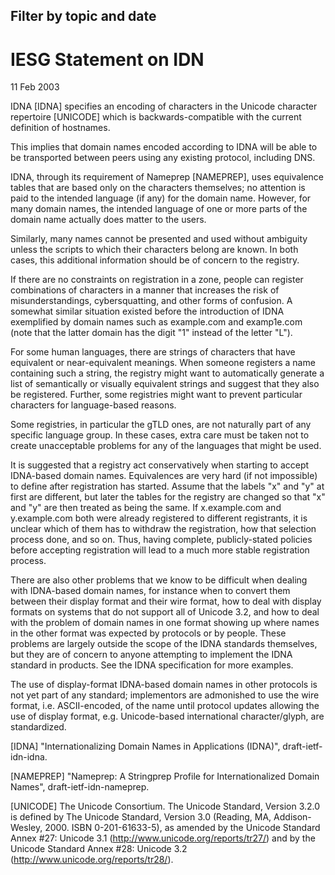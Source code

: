 Filter by topic and date
------------------------

IESG Statement on IDN
=====================

11 Feb 2003

IDNA [IDNA] specifies an encoding of characters in the Unicode character repertoire [UNICODE] which is backwards-compatible with the current definition of hostnames.

This implies that domain names encoded according to IDNA will be able to be transported between peers using any existing protocol, including DNS.

IDNA, through its requirement of Nameprep [NAMEPREP], uses equivalence tables that are based only on the characters themselves; no attention is paid to the intended language (if any) for the domain name. However, for many domain names, the intended language of one or more parts of the domain name actually does matter to the users. 

Similarly, many names cannot be presented and used without ambiguity unless the scripts to which their characters belong are known. In both cases, this additional information should be of concern to the registry. 

If there are no constraints on registration in a zone, people can register combinations of characters in a manner that increases the risk of misunderstandings, cybersquatting, and other forms of confusion. A somewhat similar situation existed before the introduction of IDNA exemplified by domain names such as example.com and examp1e.com (note that the latter domain has the digit "1" instead of the letter "L").

For some human languages, there are strings of characters that have equivalent or near-equivalent meanings. When someone registers a name containing such a string, the registry might want to automatically generate a list of semantically or visually equivalent strings and suggest that they also be registered. Further, some registries might want to prevent particular characters for language-based reasons. 

Some registries, in particular the gTLD ones, are not naturally part of any specific language group. In these cases, extra care must be taken not to create unacceptable problems for any of the languages that might be used. 

It is suggested that a registry act conservatively when starting to accept IDNA-based domain names. Equivalences are very hard (if not impossible) to define after registration has started. Assume that the labels "x" and "y" at first are different, but later the tables for the registry are changed so that "x" and "y" are then treated as being the same. If x.example.com and y.example.com both were already registered to different registrants, it is unclear which of them has to withdraw the registration, how that selection process done, and so on. Thus, having complete, publicly-stated policies before accepting registration will lead to a much more stable registration process. 

There are also other problems that we know to be difficult when dealing with IDNA-based domain names, for instance when to convert them between their display format and their wire format, how to deal with display formats on systems that do not support all of Unicode 3.2, and how to deal with the problem of domain names in one format showing up where names in the other format was expected by protocols or by people. These problems are largely outside the scope of the IDNA standards themselves, but they are of concern to anyone attempting to implement the IDNA standard in products. See the IDNA specification for more examples. 

The use of display-format IDNA-based domain names in other protocols is not yet part of any standard; implementors are admonished to use the wire format, i.e. ASCII-encoded, of the name until protocol updates allowing the use of display format, e.g. Unicode-based international character/glyph, are standardized. 

[IDNA] "Internationalizing Domain Names in Applications (IDNA)", draft-ietf-idn-idna. 

[NAMEPREP] "Nameprep: A Stringprep Profile for Internationalized Domain Names", draft-ietf-idn-nameprep. 

[UNICODE] The Unicode Consortium. The Unicode Standard, Version 3.2.0 is defined by The Unicode Standard, Version 3.0 (Reading, MA, Addison-Wesley, 2000. ISBN 0-201-61633-5), as amended by the Unicode Standard Annex #27: Unicode 3.1 (http://www.unicode.org/reports/tr27/) and by the Unicode Standard Annex #28: Unicode 3.2 (http://www.unicode.org/reports/tr28/).

